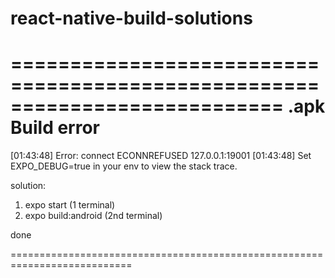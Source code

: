 # react-native-build-solutions

===========================================================================
                   .apk Build error
===========================================================================
[01:43:48] Error: connect ECONNREFUSED 127.0.0.1:19001
[01:43:48] Set EXPO_DEBUG=true in your env to view the stack trace.

solution:

1) expo start (1 terminal)
2) expo build:android (2nd terminal)

done

===========================================================================

